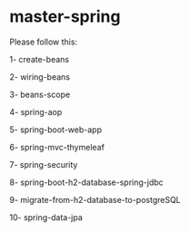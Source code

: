 # master-spring
Please follow this:

1- create-beans

2- wiring-beans

3- beans-scope

4- spring-aop

5- spring-boot-web-app

6- spring-mvc-thymeleaf

7- spring-security

8- spring-boot-h2-database-spring-jdbc

9- migrate-from-h2-database-to-postgreSQL

10- spring-data-jpa
